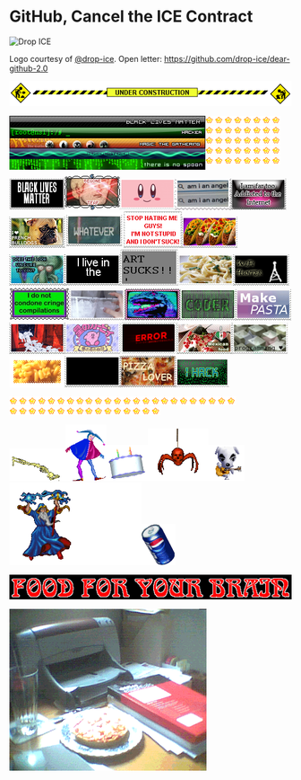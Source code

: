# GitHub, Cancel the ICE Contract

![Drop ICE](https://avatars2.githubusercontent.com/u/58058809?s=460&u=98d5957de9ace30ae6db75da31767eabdf9f3f6a&v=4)


Logo courtesy of [@drop-ice](https://github.com/drop-ice/).
Open letter: https://github.com/drop-ice/dear-github-2.0



![Under Construction](https://github.com/albab/albab/blob/master/img/gifs/construction.gif?raw=true)


<img align="left" alt="Black Lives Matter" src="https://github.com/albab/albab/blob/master/img/userbar/blm.png?raw=true">
<img align="left" alt="r00t" src="https://github.com/albab/albab/blob/master/img/userbar/hacker.gif?raw=true">
<img align="left" alt="Magic The Gathering" src="https://github.com/albab/albab/blob/master/img/userbar/userbar.jpg?raw=true">
<img align="left" alt="Music Listener" src="https://github.com/albab/albab/blob/master/img/userbar/musiclistener.gif?raw=true">
<img align="left" alt="There Is No Spoon" src="https://github.com/albab/albab/blob/master/img/userbar/thereisnospoon.gif?raw=true">



![Stars](https://github.com/albab/albab/blob/master/img/gifs/bouncystars.gif?raw=true)![Stars](https://github.com/albab/albab/blob/master/img/gifs/bouncystars.gif?raw=true)![Stars](https://github.com/albab/albab/blob/master/img/gifs/bouncystars.gif?raw=true)![Stars](https://github.com/albab/albab/blob/master/img/gifs/bouncystars.gif?raw=true)![Stars](https://github.com/albab/albab/blob/master/img/gifs/bouncystars.gif?raw=true)


![Black Lives Matter](https://github.com/albab/albab/blob/master/img/stamps/blm.png?raw=true)![Begone Terf](https://github.com/albab/albab/blob/master/img/stamps/begone.gif?raw=true)![Kirby](https://github.com/albab/albab/blob/master/img/stamps/kirby2.png?raw=true)![Am I An Angel](https://github.com/albab/albab/blob/master/img/stamps/angel.png?raw=true)![Internet Addict](https://github.com/albab/albab/blob/master/img/stamps/internetaddict.jpg?raw=true)![I Love French Bulldogs](https://github.com/albab/albab/blob/master/img/stamps/frenchies.png?raw=true)![Whatever](https://github.com/albab/albab/blob/master/img/stamps/whatever.gif?raw=true)![Stop Hating](https://github.com/albab/albab/blob/master/img/stamps/stophating.png?raw=true)![Taco Bell](https://github.com/albab/albab/blob/master/img/stamps/tacobell.gif?raw=true)![Unsure](https://github.com/albab/albab/blob/master/img/stamps/unsure.png?raw=true)![I Live in The Raver Dimension](https://github.com/albab/albab/blob/master/img/stamps/raverdimension.gif?raw=true)![Art Sucks !!](https://github.com/albab/albab/blob/master/img/stamps/artsucks.png?raw=true)![Pasta](https://github.com/albab/albab/blob/master/img/stamps/alfredo.png?raw=true)![Wifi Hunter](https://github.com/albab/albab/blob/master/img/stamps/wifihunter.gif?raw=true)![I Do Not Condone Cringe Compilations](https://github.com/albab/albab/blob/master/img/stamps/cringe.png?raw=true)![Ice](https://github.com/albab/albab/blob/master/img/stamps/ice.png?raw=true)![Zilla](https://github.com/albab/albab/blob/master/img/stamps/zilla.gif?raw=true)![Coder](https://github.com/albab/albab/blob/master/img/stamps/coder.png?raw=true)![Pasta Not War](https://github.com/albab/albab/blob/master/img/stamps/pastanotwar.gif?raw=true)![Puppies](https://github.com/albab/albab/blob/master/img/stamps/puppies.gif?raw=true)![Kirby](https://github.com/albab/albab/blob/master/img/stamps/kirby.png?raw=true)![Error](https://github.com/albab/albab/blob/master/img/stamps/error.gif?raw=true)![I Love Mexican Food](https://github.com/albab/albab/blob/master/img/stamps/mexicanfood.gif?raw=true)![Programming](https://github.com/albab/albab/blob/master/img/stamps/programming.png?raw=true)![Mac](https://github.com/albab/albab/blob/master/img/stamps/mac.png?raw=true)![I Love Smileys](https://github.com/albab/albab/blob/master/img/stamps/smileys.gif?raw=true)![Pizza Lover](https://github.com/albab/albab/blob/master/img/stamps/pizzalover.jpg?raw=true)![I Hack](https://github.com/albab/albab/blob/master/img/stamps/ihack.gif?raw=true)


![Stars](https://github.com/albab/albab/blob/master/img/gifs/bouncystars.gif?raw=true)![Stars](https://github.com/albab/albab/blob/master/img/gifs/bouncystars.gif?raw=true)![Stars](https://github.com/albab/albab/blob/master/img/gifs/bouncystars.gif?raw=true)![Stars](https://github.com/albab/albab/blob/master/img/gifs/bouncystars.gif?raw=true)![Stars](https://github.com/albab/albab/blob/master/img/gifs/bouncystars.gif?raw=true)

![Skeleton Doing "The Worm"](https://github.com/albab/albab/blob/master/img/gifs/skeletonworm.gif?raw=true)![Jester](https://github.com/albab/albab/blob/master/img/gifs/jester.gif?raw=true)![Cake](https://github.com/albab/albab/blob/master/img/gifs/cake.gif?raw=true)![Skull Spider](https://github.com/albab/albab/blob/master/img/gifs/3dspider.gif?raw=true)![KK Slider](https://github.com/albab/albab/blob/master/img/gifs/kkslider.gif?raw=true)![Wizard](https://github.com/albab/albab/blob/master/img/gifs/wizard.gif?raw=true)![Pepsi](https://github.com/albab/albab/blob/master/img/gifs/pepsi.gif?raw=true)

![Food For Your Brain](https://github.com/albab/albab/blob/master/img/gifs/foodforyourbrain.gif?raw=true)

![Junk Food Pizza](https://github.com/albab/albab/blob/master/img/gifs/junkfoodpizza.gif?raw=true)

